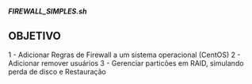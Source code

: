 ##### FIREWALL_SIMPLES.sh

## OBJETIVO
  1 - Adicionar Regras de Firewall a um sistema operacional (CentOS)
  2 - Adicionar remover usuários
  3 - Gerenciar particões em RAID, simulando perda de disco e Restauração
